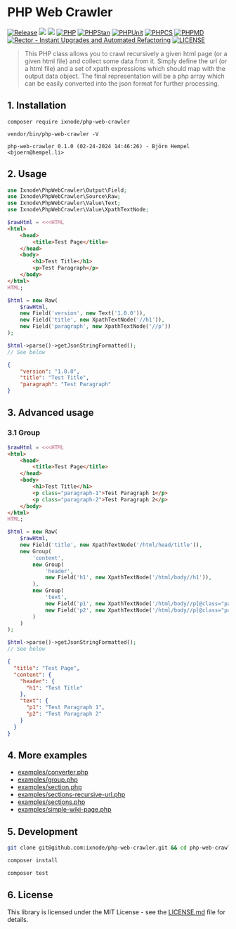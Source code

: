 # PHP Web Crawler

[![Release](https://img.shields.io/github/v/release/ixnode/php-web-crawler)](https://github.com/ixnode/php-web-crawler/releases)
[![](https://img.shields.io/github/release-date/ixnode/php-web-crawler)](https://github.com/ixnode/php-web-crawler/releases)
![](https://img.shields.io/github/repo-size/ixnode/php-web-crawler.svg)
[![PHP](https://img.shields.io/badge/PHP-^8.2-777bb3.svg?logo=php&logoColor=white&labelColor=555555&style=flat)](https://www.php.net/supported-versions.php)
[![PHPStan](https://img.shields.io/badge/PHPStan-Level%20Max-777bb3.svg?style=flat)](https://phpstan.org/user-guide/rule-levels)
[![PHPUnit](https://img.shields.io/badge/PHPUnit-Unit%20Tests-6b9bd2.svg?style=flat)](https://phpunit.de)
[![PHPCS](https://img.shields.io/badge/PHPCS-PSR12-416d4e.svg?style=flat)](https://www.php-fig.org/psr/psr-12/)
[![PHPMD](https://img.shields.io/badge/PHPMD-ALL-364a83.svg?style=flat)](https://github.com/phpmd/phpmd)
[![Rector - Instant Upgrades and Automated Refactoring](https://img.shields.io/badge/Rector-PHP%208.2-73a165.svg?style=flat)](https://github.com/rectorphp/rector)
[![LICENSE](https://img.shields.io/github/license/ixnode/php-api-version-bundle)](https://github.com/ixnode/php-api-version-bundle/blob/master/LICENSE)

> This PHP class allows you to crawl recursively a given html page (or a given html file) and collect some data from it.
> Simply define the url (or a html file) and a set of xpath expressions which should map with the output data object.
> The final representation will be a php array which can be easily converted into the json format for further
> processing.

## 1. Installation

```shell
composer require ixnode/php-web-crawler
```

```shell
vendor/bin/php-web-crawler -V
```

```shell
php-web-crawler 0.1.0 (02-24-2024 14:46:26) - Björn Hempel <bjoern@hempel.li>
```

## 2. Usage

```php
use Ixnode\PhpWebCrawler\Output\Field;
use Ixnode\PhpWebCrawler\Source\Raw;
use Ixnode\PhpWebCrawler\Value\Text;
use Ixnode\PhpWebCrawler\Value\XpathTextNode;

$rawHtml = <<<HTML
<html>
    <head>
        <title>Test Page</title>
    </head>
    <body>
        <h1>Test Title</h1>
        <p>Test Paragraph</p>
    </body>
</html>
HTML;

$html = new Raw(
    $rawHtml,
    new Field('version', new Text('1.0.0')),
    new Field('title', new XpathTextNode('//h1')),
    new Field('paragraph', new XpathTextNode('//p'))
);

$html->parse()->getJsonStringFormatted();
// See below
```

```json
{
    "version": "1.0.0",
    "title": "Test Title",
    "paragraph": "Test Paragraph"
}
```

## 3. Advanced usage

### 3.1 Group

```php
$rawHtml = <<<HTML
<html>
    <head>
        <title>Test Page</title>
    </head>
    <body>
        <h1>Test Title</h1>
        <p class="paragraph-1">Test Paragraph 1</p>
        <p class="paragraph-2">Test Paragraph 2</p>
    </body>
</html>
HTML;

$html = new Raw(
    $rawHtml,
    new Field('title', new XpathTextNode('/html/head/title')),
    new Group(
        'content',
        new Group(
            'header',
            new Field('h1', new XpathTextNode('/html/body//h1')),
        ),
        new Group(
            'text',
            new Field('p1', new XpathTextNode('/html/body//p[@class="paragraph-1"]')),
            new Field('p2', new XpathTextNode('/html/body//p[@class="paragraph-2"]')),
        )
    )
);

$html->parse()->getJsonStringFormatted();
// See below
```

```json
{
  "title": "Test Page",
  "content": {
    "header": {
      "h1": "Test Title"
    },
    "text": {
      "p1": "Test Paragraph 1",
      "p2": "Test Paragraph 2"
    }
  }
}
```

## 4. More examples

* [examples/converter.php](examples/converter.php)
* [examples/group.php](examples/group.php)
* [examples/section.php](examples/section.php)
* [examples/sections-recursive-url.php](examples/sections-recursive-url.php)
* [examples/sections.php](examples/sections.php)
* [examples/simple-wiki-page.php](examples/simple-wiki-page.php)

## 5. Development

```bash
git clone git@github.com:ixnode/php-web-crawler.git && cd php-web-crawler
```

```bash
composer install
```

```bash
composer test
```

## 6. License

This library is licensed under the MIT License - see the [LICENSE.md](/LICENSE.md) file for details.
